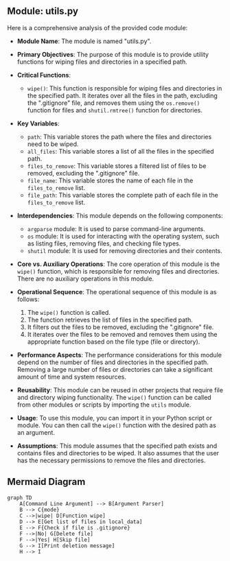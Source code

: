 ## Module: utils.py
Here is a comprehensive analysis of the provided code module:

- **Module Name**: The module is named "utils.py".

- **Primary Objectives**: The purpose of this module is to provide utility functions for wiping files and directories in a specified path.

- **Critical Functions**: 
  - `wipe()`: This function is responsible for wiping files and directories in the specified path. It iterates over all the files in the path, excluding the ".gitignore" file, and removes them using the `os.remove()` function for files and `shutil.rmtree()` function for directories.

- **Key Variables**: 
  - `path`: This variable stores the path where the files and directories need to be wiped.
  - `all_files`: This variable stores a list of all the files in the specified path.
  - `files_to_remove`: This variable stores a filtered list of files to be removed, excluding the ".gitignore" file.
  - `file_name`: This variable stores the name of each file in the `files_to_remove` list.
  - `file_path`: This variable stores the complete path of each file in the `files_to_remove` list.

- **Interdependencies**: This module depends on the following components:
  - `argparse` module: It is used to parse command-line arguments.
  - `os` module: It is used for interacting with the operating system, such as listing files, removing files, and checking file types.
  - `shutil` module: It is used for removing directories and their contents.

- **Core vs. Auxiliary Operations**: The core operation of this module is the `wipe()` function, which is responsible for removing files and directories. There are no auxiliary operations in this module.

- **Operational Sequence**: The operational sequence of this module is as follows:
  1. The `wipe()` function is called.
  2. The function retrieves the list of files in the specified path.
  3. It filters out the files to be removed, excluding the ".gitignore" file.
  4. It iterates over the files to be removed and removes them using the appropriate function based on the file type (file or directory).

- **Performance Aspects**: The performance considerations for this module depend on the number of files and directories in the specified path. Removing a large number of files or directories can take a significant amount of time and system resources.

- **Reusability**: This module can be reused in other projects that require file and directory wiping functionality. The `wipe()` function can be called from other modules or scripts by importing the `utils` module.

- **Usage**: To use this module, you can import it in your Python script or module. You can then call the `wipe()` function with the desired path as an argument.

- **Assumptions**: This module assumes that the specified path exists and contains files and directories to be wiped. It also assumes that the user has the necessary permissions to remove the files and directories.
## Mermaid Diagram
```mermaid
graph TD
    A[Command Line Argument] --> B[Argument Parser]
    B --> C{mode}
    C -->|wipe| D[Function wipe]
    D --> E[Get list of files in local_data]
    E --> F{Check if file is .gitignore}
    F -->|No| G[Delete file]
    F -->|Yes| H[Skip file]
    G --> I[Print deletion message]
    H --> I
```
